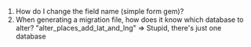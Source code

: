 1. How do I change the field name (simple form gem)?
2. When generating a migration file, how does it know which database to alter? "alter_places_add_lat_and_lng" => Stupid, there's just one database
